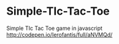 # Simple-TIc-Tac-Toe

Simple TIc Tac Toe game in javascript
http://codepen.io/Ierofantis/full/aNVMQd/
